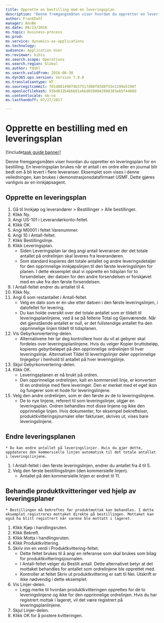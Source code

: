 ```yaml
--- 
title: Opprette en bestilling med en leveringsplan
description: "Denne fremgangsmåten viser hvordan du oppretter en leveringsplan for en bestilling."
author: FrankDahl
manager: AnnBe
ms.date: 08/23/2016
ms.topic: business-process
ms.prod: 
ms.service: dynamics-ax-applications
ms.technology: 
audience: Application User
ms.reviewer: bibis
ms.search.scope: Operations
ms.search.region: Global
ms.author: fdahl
ms.search.validFrom: 2016-06-30
ms.dyn365.ops.version: Version 7.0.0
ms.translationtype: HT
ms.sourcegitcommit: f01d88149074b37517d00f03d8f55e1199a5198f
ms.openlocfilehash: 93bd832b4bbb91e6bd0288042098383eb5f4488d
ms.contentlocale: nb-no
ms.lasthandoff: 07/27/2017

---
```

# <a name="create-a-purchase-order-with-a-delivery-schedule"></a>Opprette en bestilling med en leveringsplan

[!include[task guide banner](../../includes/task-guide-banner.md)]

Denne fremgangsmåten viser hvordan du oppretter en leveringsplan for en bestilling. En leveringsplan brukes når et antall i en ordre eller en journal blir bedt om å bli levert i flere leveranser. Eksemplet som vises i denne veiledningen, kan brukes i demonstrasjonsdatafirmaet USMF. Dette gjøres vanligvis av en innkjøpsagent.


## <a name="create-a-delivery-schedule"></a>Opprette en leveringsplan
1. Gå til Innkjøp og leverandører > Bestillinger > Alle bestillinger.
2. Klikk Ny.
3. Angi US-101 i Leverandørkonto-feltet.
4. Klikk OK.
5. Angi M0001 i feltet Varenummer.
6. Angi 10 i Antall-feltet.
7. Klikk Bestillingslinje.
8. Klikk Leveringsplan.
    * Siden Leveringsplan lar deg angi antall leveranser der det totale antallet på ordrelinjen skal leveres fra leverandøren.  
    * Som standard kopieres det totale antallet og andre leveringsdetaljer for den opprinnelige innkjøpslinjen til den første leveringslinjen for planen. I dette eksemplet skal vi opprette en tidsplan for to forsendelser, der datoen for den andre forsendelsen er forskjøvet med en uke fra den første forsendelsen.  
9. I Antall-feltet endrer du antallet til 4.
10. Klikk Ny.
11. Angi 6 som restantallet i Antall-feltet.
    * Velg en dato som er én uke etter datoen i den første leveringslinjen, i datofeltet for levering.  
    * Du kan holde oversikt over det totale antallet som er tildelt til leveringsplanlinjene, ved å se på feltene Total og Gjenværende. Når det gjenstående antallet er null, er det fullstendige antallet fra den opprinnelige linjen tildelt til tidsplanen.  
12. Vis Gebyrkonvertering-delen.
    * Alternativene her lar deg kontrollere hvor du vil at gebyrer skal fordeles over leveringsplanlinjene. Hvis du velger Kopier bruttobeløp, kopieres gebyrbeløpet på den opprinnelige ordrelinjen til hver leveringslinje. Alternativet Tildel til leveringslinjer deler opprinnelige linjegebyr i henhold til antallet på hver leveringslinje.  
13. Skjul Gebyrkonvertering-delen.
14. Klikk OK.
    * Leveringsplanen er nå brukt på ordren.  
    * Den opprinnelige ordrelinjen, kalt en kommersiell linje, er konvertert til en ordrelinje med flere leveringer. Den er merket med et eget ikon og fungerer som et hode for leveringslinjene.  
15. Velg den andre ordrelinjen, som er den første av de to leveringslinjene.
    * De to nye linjene, referert til som leveringslinjer, utgjør en leveringsplan. Ordren behandles mot disse linjene og ikke den opprinnelige linjen. Hvis dokumenter, for eksempel bekreftelser, produktkvitteringsjournaler eller fakturaer, skrives ut, vises bare leveringslinjene.  

## <a name="change-the-delivery-schedule"></a>Endre leveringsplanen
    * Du kan endre antallet på leveringslinjer. Hvis du gjør dette, oppdateres den kommersielle linjen automatisk til det totale antallet i leveringslinjene.  
1. I Antall-feltet i den første leveringslinjen, endrer du antallet fra 4 til 5.
2. Velg den første bestillingslinjen (den kommersielle linjen).
    * Antallet på den kommersielle linjen er endret til 11.  

## <a name="process-product-receipt-using-delivery-schedules"></a>Behandle produktkvitteringer ved hjelp av leveringsplaner
    * Bestillingen må bekreftes før produktmottak kan behandles. I dette eksemplet registreres mottaket direkte på bestillingen. Mottaket kan også ha blitt registrert når varene ble mottatt i lageret.  
1. Klikk Kjøp i handlingsruten.
2. Klikk Bekreft.
3. Klikk Motta i handlingsruten.
4. Klikk Produktkvittering.
5. Skriv inn en verdi i Produktkvittering-feltet.
    * Dette feltet brukes til å angi en referanse som skal brukes som bilag for produktkvitteringsjournalen.  
    * I Antall-feltet velger du Bestilt antall. Dette alternativet betyr at det mottaket behandles for antallet som ordrelinjene ble opprettet med.  
    * Kontroller at feltet Skriv ut produktkvittering er satt til Nei. Utskrift er ikke nødvendig i dette eksemplet.  
6. Vis Linjer-delen.
    * Legg merke til hvordan produktkvitteringen opprettes for de to leveringslinjene og ikke for den opprinnelige ordrelinjen. Hvis du har registrert mottak i lageret, vil det være registrert på leveringsplanlinjene.  
7. Skjul Linjer-delen.
8. Klikk OK for å postere kvitteringen.


